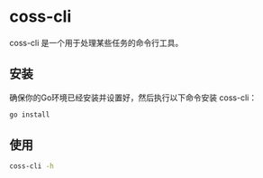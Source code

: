 # coss-cli

coss-cli 是一个用于处理某些任务的命令行工具。

## 安装

确保你的Go环境已经安装并设置好，然后执行以下命令安装 coss-cli：

```bash
go install
```

## 使用
```bash
coss-cli -h
```